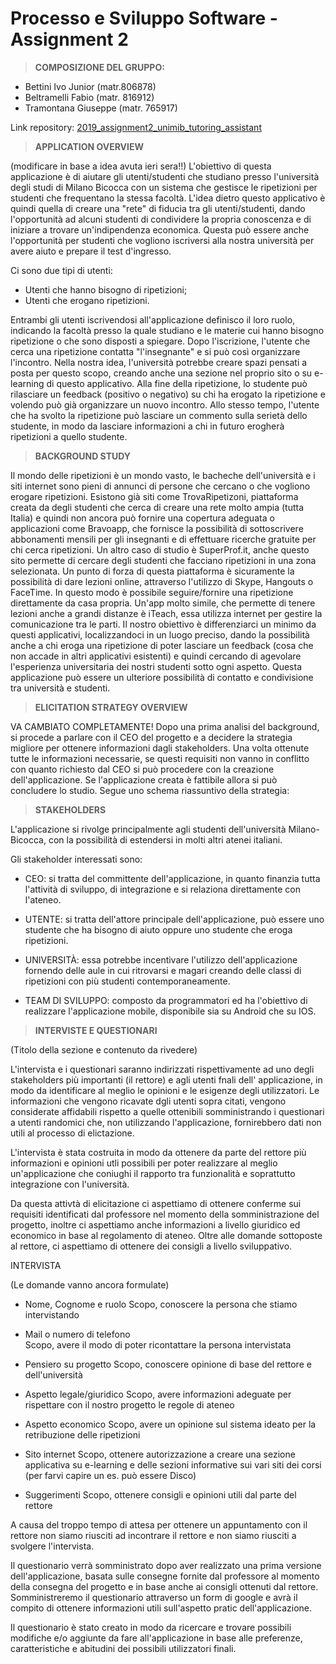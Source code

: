 # Processo e Sviluppo Software - Assignment 2


> **COMPOSIZIONE DEL GRUPPO:** 

* Bettini Ivo Junior (matr.806878)
* Beltramelli Fabio (matr. 816912)
* Tramontana Giuseppe (matr. 765917)

Link repository: [2019_assignment2_unimib_tutoring_assistant](https://gitlab.com/i.bettini/2019_assignment2_unimib_tutoring_assistant)

> **APPLICATION OVERVIEW**

(modificare in base a idea avuta ieri sera!!)
L'obiettivo di questa applicazione è di aiutare gli utenti/studenti che studiano presso
l'università degli studi di Milano Bicocca con un sistema che gestisce le ripetizioni per
studenti che frequentano la stessa facoltà.
L'idea dietro questo applicativo è quindi quella di creare una "rete" di fiducia tra gli 
utenti/studenti, dando l'opportunità ad alcuni studenti di condividere la propria conoscenza
e di iniziare a trovare un'indipendenza economica.
Questa può essere anche l'opportunità per studenti che vogliono iscriversi alla nostra università
per avere aiuto e prepare il test d'ingresso.

Ci sono due tipi di utenti:
*  Utenti che hanno bisogno di ripetizioni;
*  Utenti che erogano ripetizioni.

Entrambi gli utenti iscrivendosi all'applicazione definisco il loro ruolo, indicando la facoltà
presso la quale studiano e le materie cui hanno bisogno ripetizione o che sono disposti a spiegare.
Dopo l'iscrizione, l'utente che cerca una ripetizione contatta "l'insegnante" e si può così 
organizzare l'incontro.
Nella nostra idea, l'università potrebbe creare spazi pensati a posta per questo scopo, creando 
anche una sezione nel proprio sito o su e-learning di questo applicativo.
Alla fine della ripetizione, lo studente può rilasciare un feedback (positivo o negativo) su chi 
ha erogato la ripetizione e volendo può già organizzare un nuovo incontro.
Allo stesso tempo, l'utente che ha svolto la ripetizione può lasciare un commento sulla serietà 
dello studente, in modo da lasciare informazioni a chi in futuro erogherà ripetizioni a quello 
studente.

> **BACKGROUND STUDY**

Il mondo delle ripetizioni è un mondo vasto, le bacheche dell'università e i siti internet sono 
pieni di annunci di persone che cercano o che vogliono erogare ripetizioni. 
Esistono già siti come TrovaRipetizoni, piattaforma creata da degli studenti che cerca di creare una 
rete molto ampia (tutta Italia) e quindi non ancora può fornire una copertura adeguata o applicazioni 
come  Bravoapp, che fornisce la possibilità di sottoscrivere abbonamenti mensili per gli insegnanti 
e di effettuare ricerche gratuite per chi cerca ripetizioni.
Un altro caso di studio è SuperProf.it, anche questo sito permette di cercare degli studenti 
che facciano ripetizioni in una zona selezionata. Un punto di forza di questa piattaforma è sicuramente
la possibilità di dare lezioni online, attraverso l'utilizzo di Skype, Hangouts o FaceTime. In
questo modo è possibile seguire/fornire una ripetizione direttamente da casa propria. 
Un'app molto simile, che permette di tenere lezioni anche a grandi distanze è iTeach, essa utilizza
internet per gestire la comunicazione tra le parti.
Il nostro obiettivo è differenziarci un minimo da questi applicativi, localizzandoci in un luogo 
preciso, dando la possibilità anche a chi eroga una ripetizione di poter lasciare un feedback (cosa
che non accade in altri applicativi esistenti) e quindi cercando di agevolare l'esperienza 
universitaria dei nostri studenti sotto ogni aspetto. 
Questa applicazione può essere un ulteriore possibilità di contatto e condivisione tra università 
e studenti.

> **ELICITATION STRATEGY OVERVIEW**

VA CAMBIATO COMPLETAMENTE!
Dopo una prima analisi del background, si procede a parlare con il CEO del progetto e a decidere la 
strategia migliore per ottenere informazioni dagli stakeholders. 
Una volta ottenute tutte le informazioni necessarie, se questi requisiti non vanno in conflitto con 
quanto richiesto dal CEO si può procedere con la creazione dell'applicazione.
Se l'applicazione creata è fattibile allora si può concludere lo studio.
Segue uno schema riassuntivo della strategia:


> **STAKEHOLDERS**

L'applicazione si rivolge principalmente agli studenti dell'università Milano-Bicocca,
con la possibilità di estendersi in molti altri atenei italiani.

Gli stakeholder interessati sono:

* CEO: si tratta del committente dell'applicazione, in quanto finanzia tutta l'attività di sviluppo, 
di integrazione e si relaziona direttamente con l'ateneo.

* UTENTE: si tratta dell'attore principale dell'applicazione, può essere uno studente che ha bisogno 
di aiuto oppure uno studente che eroga ripetizioni.

* UNIVERSITÀ: essa potrebbe incentivare l'utilizzo dell'applicazione fornendo delle aule in cui
ritrovarsi e magari creando delle classi di ripetizioni con più studenti contemporaneamente.

* TEAM DI SVILUPPO: composto da programmatori ed ha l'obiettivo di realizzare l'applicazione mobile,
disponibile sia su Android che su IOS.

> **INTERVISTE E QUESTIONARI**

(Titolo della sezione e contenuto da rivedere)

L'intervista e i questionari saranno indirizzati rispettivamente ad uno degli stakeholders più 
importanti (il rettore) e agli utenti fnali dell' applicazione, in modo da identificare al meglio
le opinioni e le esigenze degli utilizzatori.
Le informazioni che vengono ricavate  dgli utenti sopra citati, vengono considerate affidabili 
rispetto a quelle ottenibili somministrando i questionari a utenti randomici che, non utilizzando
l'applicazione, fornirebbero dati non utili al processo di elictazione.

L'intervista è stata costruita in modo da ottenere da parte del rettore più informazioni e opinioni 
utli possibili per poter realizzare al meglio un'applicazione che coniughi il rapporto tra funzionalità
e soprattutto integrazione con l'università. 

Da questa attivtà di elicitazione ci aspettiamo di ottenere conferme sui requisiti identificati dal 
professore nel momento della somministrazione del progetto, inoltre ci aspettiamo anche informazioni a 
livello giuridico ed economico in base al regolamento di ateneo.
Oltre alle domande sottoposte al rettore, ci aspettiamo di ottenere dei consigli a livello sviluppativo.

INTERVISTA

(Le domande vanno ancora formulate)

* Nome, Cognome e ruolo
    Scopo, conoscere la persona che stiamo intervistando

* Mail o numero di telefono   
    Scopo, avere il modo di poter ricontattare la persona intervistata

* Pensiero su progetto
    Scopo, conoscere opinione di base del rettore e dell'università

* Aspetto legale/giuridico
    Scopo, avere informazioni adeguate per rispettare con il nostro progetto le regole di ateneo

* Aspetto economico
    Scopo, avere un opinione sul sistema ideato per la retribuzione delle ripetizioni

* Sito internet
    Scopo, ottenere autorizzazione a creare una sezione applicativa su e-learning e delle sezioni informative 
    sui vari siti dei corsi (per farvi capire un es. può essere Disco)

* Suggerimenti
    Scopo, ottenere consigli e opinioni utili dal parte del rettore 

A causa del troppo tempo di attesa per ottenere un appuntamento con il rettore non siamo riusciti ad incontrare 
il rettore e non siamo riusciti a svolgere l'intervista. 

Il questionario verrà somministrato dopo aver realizzato una prima versione dell'applicazione, basata sulle 
consegne fornite dal professore al momento della consegna del progetto e in base anche ai consigli ottenuti dal 
rettore. Somministreremo il questionario attraverso un form di google e avrà il compito di ottenere informazioni
utili sull'aspetto pratic dell'applicazione.

Il questionario è stato creato in modo da ricercare e trovare possibili modifiche e/o aggiunte da fare 
all'applicazione in base alle preferenze, caratteristiche e abitudini dei possibili utilizzatori finali.


